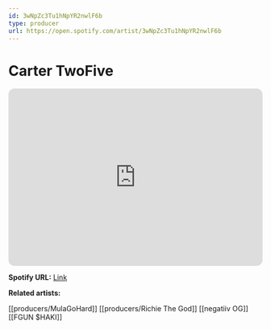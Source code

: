 ```yaml
---
id: 3wNpZc3Tu1hNpYR2nwlF6b
type: producer
url: https://open.spotify.com/artist/3wNpZc3Tu1hNpYR2nwlF6b
---
```

# Carter TwoFive

<iframe style="border-radius:12px" src="https://open.spotify.com/embed/artist/3wNpZc3Tu1hNpYR2nwlF6b" width="100%" height="352" frameBorder="0" allowfullscreen="" allow="autoplay; clipboard-write; encrypted-media; fullscreen; picture-in-picture" loading="lazy"></iframe>

**Spotify URL:** [Link](https://open.spotify.com/artist/3wNpZc3Tu1hNpYR2nwlF6b)

**Related artists:**

[[producers/MulaGoHard]]
[[producers/Richie The God]]
[[negatiiv OG]]
[[FGUN $HAKI]]
